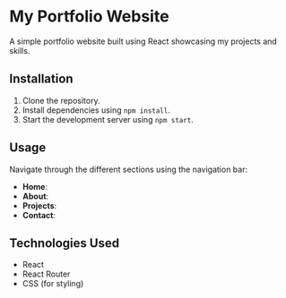 # My Portfolio Website

A simple portfolio website built using React showcasing my projects and skills.

## Installation

1. Clone the repository.
2. Install dependencies using `npm install`.
3. Start the development server using `npm start`.

## Usage

Navigate through the different sections using the navigation bar:
- **Home**: 
- **About**:
- **Projects**:
- **Contact**:

## Technologies Used

- React
- React Router
- CSS (for styling)






